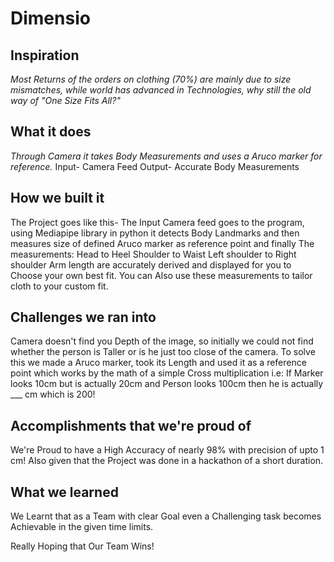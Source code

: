# Dimensio



## Inspiration
*Most Returns of the orders on clothing (70%) are mainly due to size mismatches, while world has advanced in Technologies, why still the old way of "One Size Fits All?"*

## What it does
*Through Camera it takes Body Measurements and uses a Aruco marker for reference.*
Input- Camera Feed
Output- Accurate Body Measurements

## How we built it
The Project goes like this-
The Input Camera feed goes to the program, using Mediapipe library in python it detects Body Landmarks and then measures size of defined Aruco marker as reference point and finally
The measurements:
Head to Heel
Shoulder to Waist
Left shoulder to Right shoulder
Arm length 
are accurately derived and displayed for you to Choose your own best fit.
You can Also use these measurements to tailor cloth to your custom fit.
  
## Challenges we ran into
Camera doesn't find you Depth of the image, so initially we could not find whether the person is Taller or is he just too close of the camera.
To solve this we made a Aruco marker, took its Length and used it as a reference point which works by the math of a simple Cross multiplication i.e:
If Marker looks 10cm but is actually 20cm 
and Person looks 100cm then he is actually ___ cm which is 200!

## Accomplishments that we're proud of
We're Proud to have a High Accuracy of nearly 98% with precision of upto 1 cm!
Also given that the Project was done in a hackathon of a short duration.

## What we learned
We Learnt that as a Team with clear Goal even a Challenging task becomes Achievable in the given time limits.



Really Hoping that Our Team Wins!